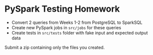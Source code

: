 # PySpark Testing Homework

- Convert 2 queries from Weeks 1-2 from PostgreSQL to SparkSQL
- Create new PySpark jobs in `src/jobs` for these queries
- Create tests in `src/tests` folder with fake input and expected output data

Submit a zip containing only the files you created.
